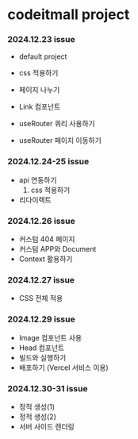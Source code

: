 # codeitmall project

### 2024.12.23 issue

- default project
- css 적용하기

- 페이지 나누기
- Link 컴포넌트
- useRouter 쿼리 사용하기
- useRouter 페이지 이동하기

### 2024.12.24-25 issue

- api 연동하기
  1. css 적용하기
- 리다이렉트

### 2024.12.26 issue

- 커스텀 404 페이지
- 커스텀 APP와 Document
- Context 활용하기

### 2024.12.27 issue

- CSS 전체 적용

### 2024.12.29 issue

- Image 컴포넌트 사용
- Head 컴포넌트
- 빌드와 실행하기
- 배포하기 (Vercel 서비스 이용)

### 2024.12.30-31 issue

- 정적 생성(1)
- 정적 생성(2)
- 서버 사이드 렌더링
